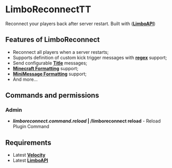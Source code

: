 # LimboReconnectTT

Reconnect your players back after server restart. Built with ([**LimboAPI**](https://github.com/Elytrium/LimboAPI))

## Features of LimboReconnect

- Reconnect all players when a server restarts;
- Supports definition of custom kick trigger messages with [**regex**](https://en.wikipedia.org/wiki/Regular_expression) support;
- Send configurable [**Title**](https://minecraft.fandom.com/wiki/Commands/title) messages;
- [**Minecraft Formatting**](https://www.digminecraft.com/lists/color_list_pc.php) support;
- [**MiniMessage Formatting**](https://docs.adventure.kyori.net/minimessage/format.html) support;
- And more...

## Commands and permissions

### Admin

- ***limboreconnect.command.reload* | /limboreconnect reload** - Reload Plugin Command

## Requirements

- Latest [**Velocity**](https://docs.papermc.io/velocity)
- Latest [**LimboAPI**](https://github.com/Elytrium/LimboAPI)
